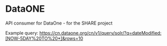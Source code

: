 DataONE
=======

API consumer for DataOne - for the SHARE project

Example query: https://cn.dataone.org/cn/v1/query/solr/?q=dateModified:[NOW-5DAY%20TO%20*]&rows=10
